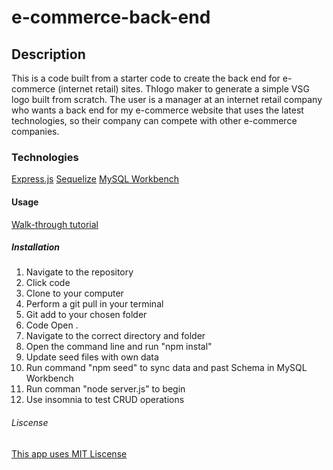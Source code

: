 # e-commerce-back-end

## Description
This is a code built from a starter code to create the back end for e-commerce (internet retail) sites. Thlogo maker to generate a simple VSG logo built from scratch. The user is a manager at an internet retail company who wants a back end for my e-commerce website that uses the latest technologies, so their company can compete with other e-commerce companies. 

### Technologies 

[Express.js](https://expressjs.com/)
[Sequelize](https://sequelize.org/)
[MySQL Workbench](https://www.mysql.com/products/workbench/)


#### Usage 
[Walk-through tutorial]()

##### Installation 
1. Navigate to the repository
2. Click code
3. Clone to your computer
4. Perform a git pull in your terminal
5. Git add to your chosen folder
6. Code Open .
7. Navigate to the correct directory and folder
8. Open the command line and run "npm instal"
9. Update seed files with own data
10. Run command "npm seed" to sync data and past Schema in MySQL Workbench 
11. Run comman "node server.js" to begin 
12. Use insomnia to test CRUD operations

###### Liscense 
[This app uses MIT Liscense](https://opensource.org/license/mit/)